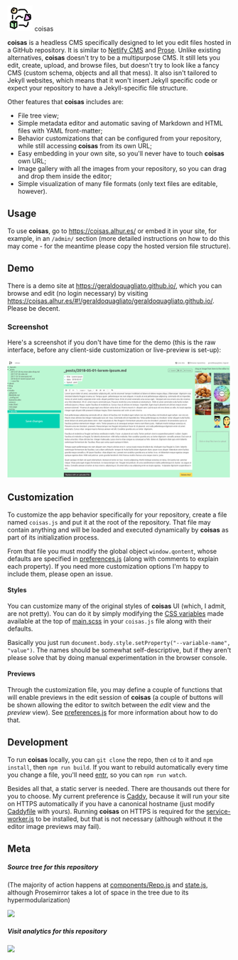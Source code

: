 ![](assets/icon-s.png) coisas

**coisas** is a headless CMS specifically designed to let you edit files hosted in a GitHub repository. It is similar to [Netlify CMS](https://github.com/netlify/netlify-cms) and [Prose](http://prose.io/). Unlike existing alternatives, **coisas** doesn't try to be a multipurpose CMS. It still lets you edit, create, upload, and browse files, but doesn't try to look like a fancy CMS (custom schema, objects and all that mess). It also isn't tailored to Jekyll websites, which means that it won't insert Jekyll specific code or expect your repository to have a Jekyll-specific file structure.

Other features that **coisas** includes are:

- File tree view;
- Simple metadata editor and automatic saving of Markdown and HTML files with YAML front-matter;
- Behavior customizations that can be configured from your repository, while still accessing **coisas** from its own URL;
- Easy embedding in your own site, so you'll never have to touch **coisas** own URL;
- Image gallery with all the images from your repository, so you can drag and drop them inside the editor;
- Simple visualization of many file formats (only text files are editable, however).

## Usage

To use **coisas**, go to https://coisas.alhur.es/ or embed it in your site, for example, in an `/admin/` section (more detailed instructions on how to do this may come - for the meantime please copy the hosted version file structure).

## Demo

There is a demo site at https://geraldoquagliato.github.io/, which you can browse and edit (no login necessary) by visiting https://coisas.alhur.es/#!/geraldoquagliato/geraldoquagliato.github.io/. Please be decent.

### Screenshot

Here's a screenshot if you don't have time for the demo (this is the raw interface, before any client-side customization or live-preview is set-up):

![screenshot of the CMS](assets/screenshot.png)

## Customization

To customize the app behavior specifically for your repository, create a file named `coisas.js` and put it at the root of the repository. That file may contain anything and will be loaded and executed dynamically by **coisas** as part of its initialization process.

From that file you must modify the global object `window.qontent`, whose defaults are specified in [preferences.js](preferences.js) (along with comments to explain each property). If you need more customization options I'm happy to include them, please open an issue.

#### Styles

You can customize many of the original styles of **coisas** UI (which, I admit, are not pretty). You can do it by simply modifying the [CSS variables](https://developer.mozilla.org/en-US/docs/Web/CSS/Using_CSS_variables) made available at the top of [main.scss](main.scss) in your `coisas.js` file along with their defaults.

Basically you just run `document.body.style.setProperty("--variable-name", "value")`. The names should be somewhat self-descriptive, but if they aren't please solve that by doing manual experimentation in the browser console.

#### Previews

Through the customization file, you may define a couple of functions that will enable previews in the edit session of **coisas** (a couple of buttons will be shown allowing the editor to switch between the _edit_ view and the _preview_ view). See [preferences.js](preferences.js) for more information about how to do that.

## Development

To run **coisas** locally, you can `git clone` the repo, then `cd` to it and `npm install`, then `npm run build`. If you want to rebuild automatically every time you change a file, you'll need [entr](http://entrproject.org/), so you can `npm run watch`.

Besides all that, a static server is needed. There are thousands out there for you to choose. My current preference is [Caddy](https://caddyserver.com/), because it will run your site on HTTPS automatically if you have a canonical hostname (just modify [Caddyfile](Caddyfile) with yours). Running **coisas** on HTTPS is required for the [service-worker.js](service-worker.js) to be installed, but that is not necessary (although without it the editor image previews may fail).

## Meta

##### Source tree for this repository

(The majority of action happens at [components/Repo.js](components/Repo.js) and [state.js](state.js), although Prosemirror takes a lot of space in the tree due to its hypermodularization)

![](http://node-dependencies-view.glitch.me/fiatjaf/coisas)

##### Visit analytics for this repository

[![](https://ght.trackingco.de/fiatjaf/coisas)](https://ght.trackingco.de/)
